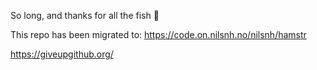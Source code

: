 So long, and thanks for all the fish :dolphin:

This repo has been migrated to: https://code.on.nilsnh.no/nilsnh/hamstr

https://giveupgithub.org/

